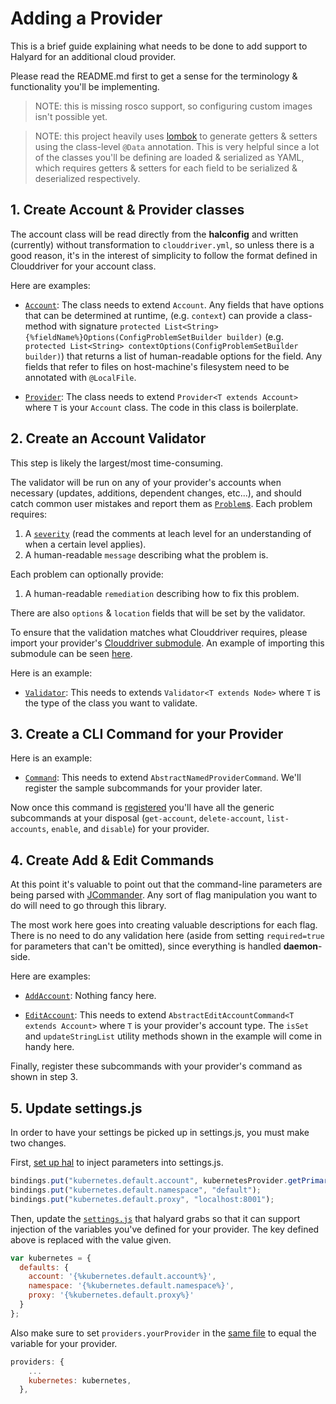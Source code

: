 # Adding a Provider

This is a brief guide explaining what needs to be done to add support to
Halyard for an additional cloud provider.

Please read the README.md first to get a sense for the terminology &
functionality you'll be implementing.

> NOTE: this is missing rosco support, so configuring custom images isn't
> possible yet.

> NOTE: this project heavily uses [lombok](https://projectlombok.org/) to
> generate getters & setters using the class-level `@Data` annotation. This is
> very helpful since a lot of the classes you'll be defining are loaded &
> serialized as YAML, which requires getters & setters for each field to be
> serialized & deserialized respectively.

## 1. Create Account & Provider classes

The account class will be read directly from the __halconfig__ and written
(currently) without transformation to `clouddriver.yml`, so unless there is a
good reason, it's in the interest of simplicity to follow the format defined in
Clouddriver for your account class.

Here are examples:

  * [`Account`](https://github.com/spinnaker/halyard/blob/master/halyard-config/src/main/java/com/netflix/spinnaker/halyard/config/model/v1/providers/kubernetes/KubernetesAccount.java):
  The class needs to extend `Account`. Any fields that have options that can be
  determined at runtime, (e.g. `context`) can provide a class-method with
  signature `protected List<String>
  {%fieldName%}Options(ConfigProblemSetBuilder builder)` (e.g. `protected
  List<String> contextOptions(ConfigProblemSetBuilder builder)`) that returns
  a list of human-readable options for the field. Any fields that refer to
  files on host-machine's filesystem need to be annotated with `@LocalFile`.

  * [`Provider`](https://github.com/spinnaker/halyard/blob/master/halyard-config/src/main/java/com/netflix/spinnaker/halyard/config/model/v1/providers/kubernetes/KubernetesProvider.java):
  The class needs to extend `Provider<T extends Account>` where `T` is your 
  `Account` class. The code in this class is boilerplate.

## 2. Create an Account Validator

This step is likely the largest/most time-consuming.

The validator will be run on any of your provider's accounts when necessary
(updates, additions, dependent changes, etc...), and should catch common
user mistakes and report them as [`Problem`s](https://github.com/spinnaker/halyard/blob/master/halyard-core/src/main/java/com/netflix/spinnaker/halyard/core/problem/v1/Problem.java). 
Each problem requires:

  1. A [`severity`](https://github.com/spinnaker/halyard/blob/master/halyard-core/src/main/java/com/netflix/spinnaker/halyard/core/problem/v1/Problem.java#L25)
(read the comments at leach level for an understanding of when a certain level
applies).
  2. A human-readable `message` describing what the problem is.

Each problem can optionally provide:

  1. A human-readable `remediation` describing how to fix this problem.

There are also `options` & `location` fields that will be set by the validator.

To ensure that the validation matches what Clouddriver requires, please import
your provider's [Clouddriver
submodule](https://github.com/spinnaker/spinnaker-dependencies/blob/27985cab06f8ceafd327b175516e838e1f19f768/src/spinnaker-dependencies.template#L146).
An example of importing this submodule can be seen
[here](https://github.com/spinnaker/halyard/blob/master/halyard-config/halyard-config.gradle#L2).

Here is an example:

  * [`Validator`](https://github.com/spinnaker/halyard/blob/master/halyard-config/src/main/java/com/netflix/spinnaker/halyard/config/validate/v1/providers/kubernetes/KubernetesAccountValidator.java):
  This needs to extends `Validator<T extends Node>` where `T` is the type of
  the class you want to validate.

## 3. Create a CLI Command for your Provider

Here is an example:

  * [`Command`](https://github.com/spinnaker/halyard/blob/master/halyard-cli/src/main/java/com/netflix/spinnaker/halyard/cli/command/v1/config/providers/kubernetes/KubernetesCommand.java):
  This needs to extend `AbstractNamedProviderCommand`. We'll register the
  sample subcommands for your provider later.

Now once this command is
[registered](https://github.com/spinnaker/halyard/blob/master/halyard-cli/src/main/java/com/netflix/spinnaker/halyard/cli/command/v1/config/providers/ProviderCommand.java#L41)
you'll have all the generic subcommands at your disposal (`get-account`,
`delete-account`, `list-accounts`, `enable`, and `disable`) for your provider.

## 4. Create Add & Edit Commands

At this point it's valuable to point out that the command-line parameters are
being parsed with [JCommander](http://jcommander.org/). Any sort of flag
manipulation you want to do will need to go through this library.

The most work here goes into creating valuable descriptions for each flag.
There is no need to do any validation here (aside from setting `required=true`
for parameters that can't be omitted), since everything is handled __daemon__-side.

Here are examples:

  * [`AddAccount`](https://github.com/spinnaker/halyard/blob/master/halyard-cli/src/main/java/com/netflix/spinnaker/halyard/cli/command/v1/config/providers/google/GoogleAddAccountCommand.java): 
  Nothing fancy here.

  * [`EditAccount`](https://github.com/spinnaker/halyard/blob/master/halyard-cli/src/main/java/com/netflix/spinnaker/halyard/cli/command/v1/config/providers/google/GoogleEditAccountCommand.java):
  This needs to extend `AbstractEditAccountCommand<T extends Account>` where
  `T` is your provider's account type. The `isSet` and `updateStringList` 
  utility methods shown in the example will come in handy here.

Finally, register these subcommands with your provider's command as shown in
step 3.

## 5. Update settings.js
 
In order to have your settings be picked up in settings.js, you must make two changes.

First, [set up hal](https://github.com/spinnaker/halyard/blob/master/halyard-deploy/src/main/java/com/netflix/spinnaker/halyard/deploy/spinnaker/v1/profile/DeckProfile.java)
to inject parameters into settings.js. 
```javascript
bindings.put("kubernetes.default.account", kubernetesProvider.getPrimaryAccount());
bindings.put("kubernetes.default.namespace", "default");
bindings.put("kubernetes.default.proxy", "localhost:8001");

```


Then, update the [`settings.js`](https://github.com/spinnaker/deck/blob/master/halconfig/settings.js) 
that halyard grabs so that it can support injection of the variables you've defined for your provider.
The key defined above is replaced with the value given.
 
```javascript
var kubernetes = {
  defaults: {
    account: '{%kubernetes.default.account%}',
    namespace: '{%kubernetes.default.namespace%}',
    proxy: '{%kubernetes.default.proxy%}'
  }
};
```

Also make sure to set `providers.yourProvider` in the [same file](https://github.com/spinnaker/deck/blob/master/halconfig/settings.js)
to equal the variable for your provider.
```javascript
providers: {
    ...
    kubernetes: kubernetes, 
  },
```
